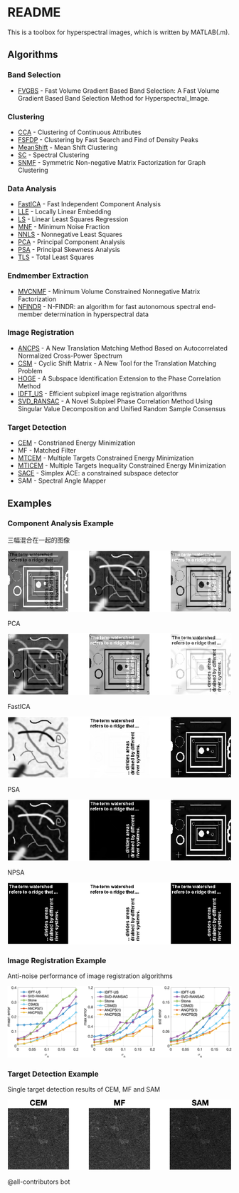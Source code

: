 # README

This is a toolbox for hyperspectral images, which is written by MATLAB(.m).

## Algorithms

### Band Selection

- [FVGBS](Papers/FVGBS.pdf) - Fast Volume Gradient Based Band Selection: A Fast Volume Gradient Based Band Selection Method for Hyperspectral_Image.

### Clustering

- [CCA](Papers/CCA.pdf) - Clustering of Continuous Attributes
- [FSFDP](Papers/FSFDP.pdf) - Clustering by Fast Search and Find of Density Peaks
- [MeanShift](Papers/Meanshift.pdf) - Mean Shift Clustering
- [SC](Papers/SC.pdf) - Spectral Clustering
- [SNMF](Papers/SNMF.pdf) - Symmetric Non-negative Matrix Factorization for Graph Clustering

### Data Analysis

- [FastICA](Papers/FastICA.pdf) - Fast Independent Component Analysis
- [LLE](Papers/LLE.pdf) - Locally Linear Embedding
- [LS](Papers/LS.pdf) - Linear Least Squares Regression
- [MNF](Papers/MNF.pdf) - Minimum Noise Fraction
- [NNLS](Papers/NNLS.pdf) - Nonnegative Least Squares
- [PCA](Papers/PCA.pdf) - Principal Component Analysis
- [PSA](Papers/PSA.pdf) - Principal Skewness Analysis
- [TLS](Papers/TLS.pdf) - Total Least Squares

### Endmember Extraction

- [MVCNMF](Papers/MVCNMF.pdf) - Minimum Volume Constrained Nonnegative Matrix Factorization
- [NFINDR](Papers/NFINDER.pdf) - N-FINDR: an algorithm for fast autonomous spectral end-member determination in hyperspectral data

### Image Registration

- [ANCPS](Papers/ANCPS.pdf) - A New Translation Matching Method Based on Autocorrelated Normalized Cross-Power Spectrum
- [CSM](Papers/CSM.pdf) - Cyclic Shift Matrix - A New Tool for the Translation Matching Problem
- [HOGE](Papers/HOGE.pdf) - A Subspace Identification Extension to the Phase Correlation Method
- [IDFT_US](Papers/IDFT_US.pdf) - Efficient subpixel image registration algorithms
- [SVD_RANSAC](Papers/SVD_RANSAC.pdf) - A Novel Subpixel Phase Correlation Method Using Singular Value Decomposition and Unified Random Sample Consensus

### Target Detection

- [CEM](Papers/CEM.pdf) - Constrianed Energy Minimization
- MF - Matched Filter
- [MTCEM](Papers/MTCEM.pdf) - Multiple Targets Constrained Energy Minimization
- [MTICEM](Papers/MTICEM.pdf) - Multiple Targets Inequality Constrained Energy Minimization
- [SACE](Papers/SimplexACE.pdf) - Simplex ACE: a constrained subspace detector
- SAM - Spectral Angle Mapper

## Examples

### Component Analysis Example

三幅混合在一起的图像

![Mixed Images](Examples/results/mixed_imgs.png)

PCA

![Alt text](Examples/results/mixed_imgs_pca.png)

FastICA

![Alt text](Examples/results/mixed_imgs_fastica.png)

PSA

![Alt text](Examples/results/mixed_imgs_psa.png)

NPSA

![Alt text](Examples/results/mixed_imgs_npsa.png)

### Image Registration Example

Anti-noise performance of image registration algorithms

![Alt text](Examples/results/image_registration.png)

### Target Detection Example

Single target detection results of CEM, MF and SAM

![Alt text](Examples/results/target_detection.png)

@all-contributors bot
